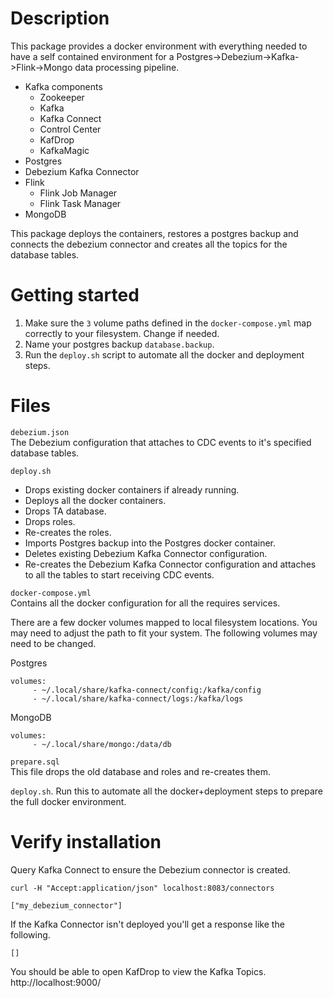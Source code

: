 # Description
This package provides a docker environment with everything needed to have a self contained environment for a Postgres->Debezium->Kafka->Flink->Mongo data processing pipeline.

* Kafka components
  * Zookeeper
  * Kafka
  * Kafka Connect
  * Control Center
  * KafDrop
  * KafkaMagic
* Postgres
* Debezium Kafka Connector
* Flink
  * Flink Job Manager
  * Flink Task Manager
* MongoDB

This package deploys the containers, restores a postgres backup and connects the debezium connector and creates all the topics for the database tables.

# Getting started
1. Make sure the `3` volume paths defined in the `docker-compose.yml` map correctly to your filesystem. Change if needed.
2. Name your postgres backup `database.backup`.
3. Run the `deploy.sh` script to automate all the docker and deployment steps.

# Files
`debezium.json`  
The Debezium configuration that attaches to CDC events to it's specified database tables.

`deploy.sh`
* Drops existing docker containers if already running.
* Deploys all the docker containers.
* Drops TA database.
* Drops roles.
* Re-creates the roles.
* Imports Postgres backup into the Postgres docker container.
* Deletes existing Debezium Kafka Connector configuration.
* Re-creates the Debezium Kafka Connector configuration and attaches to all the tables to start receiving CDC events.

`docker-compose.yml`  
Contains all the docker configuration for all the requires services.

There are a few docker volumes mapped to local filesystem locations. You may need to adjust the path to fit your system. The following volumes may need to be changed.

Postgres
```
volumes:
     - ~/.local/share/kafka-connect/config:/kafka/config
     - ~/.local/share/kafka-connect/logs:/kafka/logs
```

MongoDB
```
volumes:
     - ~/.local/share/mongo:/data/db
```

`prepare.sql`  
This file drops the old database and roles and re-creates them.

`deploy.sh`. 
Run this to automate all the docker+deployment steps to prepare the full docker environment.

# Verify installation

Query Kafka Connect to ensure the Debezium connector is created.
```
curl -H "Accept:application/json" localhost:8083/connectors

["my_debezium_connector"]
```

If the Kafka Connector isn't deployed you'll get a response like the following.
```
[]
```

You should be able to open KafDrop to view the Kafka Topics.
http://localhost:9000/
